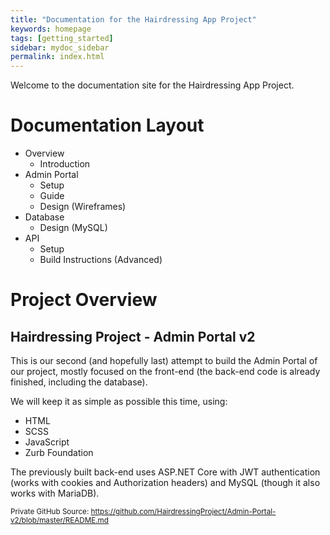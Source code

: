 ```yaml
---
title: "Documentation for the Hairdressing App Project"
keywords: homepage
tags: [getting_started]
sidebar: mydoc_sidebar
permalink: index.html
---
```

Welcome to the documentation site for the Hairdressing App Project.

# Documentation Layout
* Overview
    * Introduction
* Admin Portal
    * Setup
    * Guide
    * Design (Wireframes)
* Database
    * Design (MySQL)
* API
    * Setup
    * Build Instructions (Advanced)

# Project Overview
## Hairdressing Project - Admin Portal v2
This is our second (and hopefully last) attempt to build the Admin Portal of our project, mostly focused on the front-end (the back-end code is already finished, including the database).

We will keep it as simple as possible this time, using:

- HTML
- SCSS
- JavaScript
- Zurb Foundation

The previously built back-end uses ASP.NET Core with JWT authentication (works with cookies and Authorization headers) and MySQL (though it also works with MariaDB).

<sup> Private GitHub Source: https://github.com/HairdressingProject/Admin-Portal-v2/blob/master/README.md </sup>
